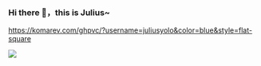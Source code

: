 ### Hi there 👋，this is Julius~
https://komarev.com/ghpvc/?username=juliusyolo&color=blue&style=flat-square
<p>
<!--<img align="center" src="https://github-readme-stats.vercel.app/api?username=juliusyolo&show_icons=true&hide_title=true&hide_rank=true&hide=issues&count_private=false&disable_animations=true"/>-->
<img align="top" src="https://github-readme-stats.vercel.app/api/top-langs/?username=juliusyolo&layout=compact&langs_count=6&hide=javascript,html,css"/>
</p>

